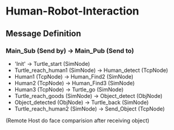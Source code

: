 # Human-Robot-Interaction

## Message Definition
### Main_Sub (Send by) -> Main_Pub (Send to)
+ 'Init' -> Turtle_start (SimNode)
+ Turtle_reach_human1 (SimNode) -> Human_detect (TcpNode)
+ Human1 (TcpNode) -> Human_Find2 (SimNode)
+ Human2 (TcpNode) -> Human_Find3 (SimNode)
+ Human3 (TcpNode) -> Turtle_go (SimNode)
+ Turtle_reach_goods (SimNode) -> Object_detect (ObjNode)
+ Object_detected (ObjNode) -> Turtle_back (SimNode)
+ Turtle_reach_human2 (SimNode) -> Send_Object (TcpNode) 

(Remote Host do face comparision after receiving object) 